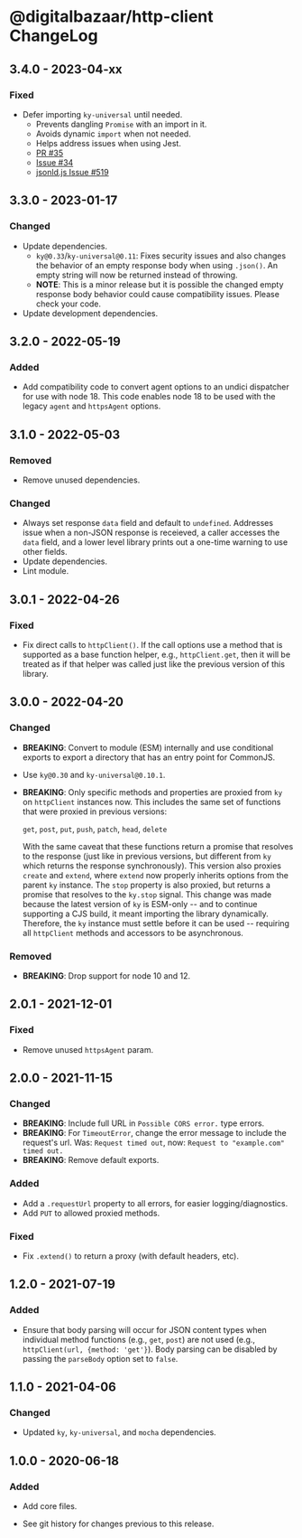 # @digitalbazaar/http-client ChangeLog

## 3.4.0 - 2023-04-xx

### Fixed
- Defer importing `ky-universal` until needed.
  - Prevents dangling `Promise` with an import in it.
  - Avoids dynamic `import` when not needed.
  - Helps address issues when using Jest.
  - [PR #35](https://github.com/digitalbazaar/http-client/pull/35)
  - [Issue #34](https://github.com/digitalbazaar/http-client/issues/34)
  - [jsonld.js Issue #519](https://github.com/digitalbazaar/jsonld.js/issues/516)

## 3.3.0 - 2023-01-17

### Changed
- Update dependencies.
  - `ky@0.33`/`ky-universal@0.11`: Fixes security issues and also changes the
    behavior of an empty response body when using `.json()`. An empty string
    will now be returned instead of throwing.
  - **NOTE**: This is a minor release but it is possible the changed empty
    response body behavior could cause compatibility issues. Please check
    your code.
- Update development dependencies.

## 3.2.0 - 2022-05-19

### Added
- Add compatibility code to convert agent options to an undici dispatcher for
  use with node 18. This code enables node 18 to be used with the legacy
  `agent` and `httpsAgent` options.

## 3.1.0 - 2022-05-03

### Removed
- Remove unused dependencies.

### Changed
- Always set response `data` field and default to `undefined`. Addresses issue
  when a non-JSON response is receieved, a caller accesses the `data` field,
  and a lower level library prints out a one-time warning to use other fields.
- Update dependencies.
- Lint module.

## 3.0.1 - 2022-04-26

### Fixed
- Fix direct calls to `httpClient()`. If the call options use a method that
  is supported as a base function helper, e.g., `httpClient.get`, then it
  will be treated as if that helper was called just like the previous
  version of this library.

## 3.0.0 - 2022-04-20

### Changed
- **BREAKING**: Convert to module (ESM) internally and use conditional exports
  to export a directory that has an entry point for CommonJS.
- Use `ky@0.30` and `ky-universal@0.10.1`.
- **BREAKING**: Only specific methods and properties are proxied from `ky`
  on `httpClient` instances now. This includes the same set of functions
  that were proxied in previous versions:

  `get`, `post`, `put`, `push`, `patch`, `head`, `delete`

  With the same caveat that these functions return a promise that resolves
  to the response (just like in previous versions, but different from `ky`
  which returns the response synchronously). This version also proxies
  `create` and `extend`, where `extend` now properly inherits options from
  the parent `ky` instance. The `stop` property is also proxied, but returns
  a promise that resolves to the `ky.stop` signal. This change was made because
  the latest version of `ky` is ESM-only -- and to continue supporting a CJS
  build, it meant importing the library dynamically. Therefore, the `ky`
  instance must settle before it can be used -- requiring all `httpClient`
  methods and accessors to be asynchronous.

### Removed
- **BREAKING**: Drop support for node 10 and 12.

## 2.0.1 - 2021-12-01

### Fixed
- Remove unused `httpsAgent` param.

## 2.0.0 - 2021-11-15

### Changed
- **BREAKING**: Include full URL in `Possible CORS error.` type errors.
- **BREAKING**: For `TimeoutError`, change the error message to include the
  request's url. Was: `Request timed out`,
  now: `Request to "example.com" timed out.`
- **BREAKING**: Remove default exports.

### Added
- Add a `.requestUrl` property to all errors, for easier logging/diagnostics.
- Add `PUT` to allowed proxied methods.

### Fixed
- Fix `.extend()` to return a proxy (with default headers, etc).

## 1.2.0 - 2021-07-19

### Added
- Ensure that body parsing will occur for JSON content types
  when individual method functions (e.g., `get`, `post`) are
  not used (e.g., `httpClient(url, {method: 'get'}`). Body
  parsing can be disabled by passing the `parseBody` option
  set to `false`.

## 1.1.0 - 2021-04-06

### Changed
- Updated `ky`, `ky-universal`, and `mocha` dependencies.

## 1.0.0 - 2020-06-18

### Added
- Add core files.

- See git history for changes previous to this release.
